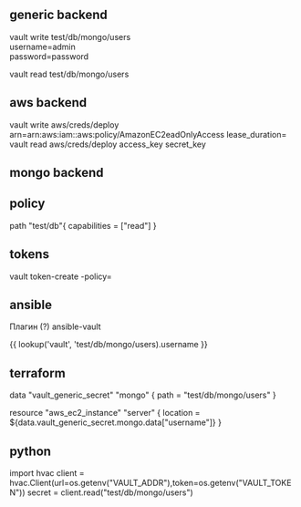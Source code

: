 ## generic backend

vault write test/db/mongo/users \
  username=admin \
  password=password

vault read test/db/mongo/users

## aws backend
vault write aws/creds/deploy arn=arn:aws:iam::aws:policy/AmazonEC2eadOnlyAccess lease_duration=<seconds>
vault read aws/creds/deploy
  access_key <key>
  secret_key <token>

## mongo backend

## policy
path "test/db"{
    capabilities = ["read"]
}

## tokens
vault token-create -policy=<policy name> 

## ansible
Плагин (?) ansible-vault

{{ lookup('vault', 'test/db/mongo/users).username }}

## terraform
data "vault_generic_secret" "mongo" {
  path = "test/db/mongo/users"
}

resource "aws_ec2_instance" "server" {
  location = ${data.vault_generic_secret.mongo.data["username"]}
}

## python

import hvac
client = hvac.Client(url=os.getenv("VAULT_ADDR"),token=os.getenv("VAULT_TOKEN"))
secret = client.read("test/db/mongo/users")
